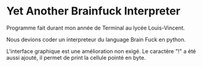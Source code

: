 # Yet Another Brainfuck Interpreter

Programme fait durant mon année de Terminal au lycée Louis-Vincent.

Nous devions coder un interpreteur du language Brain Fuck en python.

L'interface graphique est une amélioration non exigé.
Le caractère "!" a été aussi ajouté, il permet de print la cellule pointé en byte.
